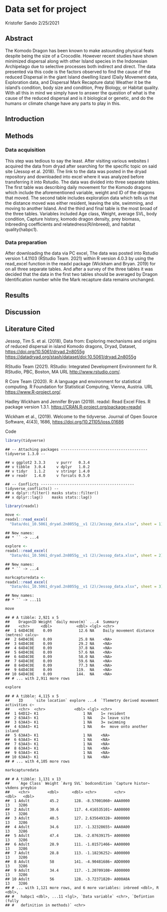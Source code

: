 Data set for project
================
Kristofer Sando
2/25/2021

## Abstract

The Komodo Dragon has been known to make astounding physical feats
despite being the size of a Crocodile. However recent studies have shown
minimized dispersal along with other Island species in the Indonesian
Archipelago due to selective processes both indirect and direct. The
data presented via this code is the factors observed to find the cause
of the reduced Dispersal in the giant Island dwelling lizard (Daily
Movement data, Exploration data, and Dispersal Mark Recapture data)
Weather it be the island’s condition, body size and condition, Prey
Biology, or Habitat quality. With all this in mind we simply have to
answer the question of what is the cause of the reduced dispersal and is
it biological or genetic, and do the humans or climate change have any
parts to play in this.

## Introduction

## Methods

### Data acquisition

This step was tedious to say the least. After visiting various websites
I acquired the data from dryad after searching for the specific topic on
said site (Jessop et al. 2018). The link to the data was posted in the
dryad repository and downloaded into excel where it was analyzed before
transferring it into Rstudio. The data was divided into three separate
tables. The first table was describing daily movement for the Komodo
dragons which include the aforementioned variable, weight and ID of the
dragons that moved. The second table includes exploration data which
tells us that the distance moved was either resident, leaving the site,
swimming, and moving to another Island. And the third and final table is
the most broad of the three tables. Variables included Age class,
Weight, average SVL, body condition, Capture history, komodo dragon
density, prey biomass, Inbreeding coefficients and
relatedness(R/inbreed), and habitat quality(habpc1).

### Data preparation

After downloading the data via PC excel, The data was posted into
Rstudio version 1.4.1103 (RStudio Team. 2021) within R version 4.0.3 by
using the read\_excel function in the readxl package (Wickham and Bryan.
2019) for on all three separate tables. And after a survey of the three
tables it was decided that the data in the first two tables should be
averaged by Dragon Identification number while the Mark recapture data
remains unchanged.

## Results

## Discussion

## Literature Cited

Jessop, Tim S. et al. (2018), Data from: Exploring mechanisms and
origins of reduced dispersal in island Komodo dragons, Dryad, Dataset,
<https://doi.org/10.5061/dryad.2n8055g>
<https://datadryad.org/stash/dataset/doi:10.5061/dryad.2n8055g>

RStudio Team (2021). RStudio: Integrated Development Environment for R.
RStudio, PBC, Boston, MA URL <http://www.rstudio.com/>.

R Core Team (2020). R: A language and environment for statistical
computing. R Foundation for Statistical Computing, Vienna, Austria. URL
<https://www.R-project.org/>.

Hadley Wickham and Jennifer Bryan (2019). readxl: Read Excel Files. R
package version 1.3.1. <https://CRAN.R-project.org/package=readxl>

Wickham et al., (2019). Welcome to the tidyverse. Journal of Open Source
Software, 4(43), 1686, <https://doi.org/10.21105/joss.01686>

Code

``` r
library(tidyverse) 
```

    ## -- Attaching packages --------------------------------------- tidyverse 1.3.0 --

    ## v ggplot2 3.3.3     v purrr   0.3.4
    ## v tibble  3.0.4     v dplyr   1.0.2
    ## v tidyr   1.1.2     v stringr 1.4.0
    ## v readr   1.4.0     v forcats 0.5.0

    ## -- Conflicts ------------------------------------------ tidyverse_conflicts() --
    ## x dplyr::filter() masks stats::filter()
    ## x dplyr::lag()    masks stats::lag()

``` r
library(readxl)

move <-
readxl::read_excel(
  "Data/doi_10.5061_dryad.2n8055g__v1 (2)/Jessop_data.xlsx", sheet = 1)
```

    ## New names:
    ## * `` -> ...4

``` r
explore <-
readxl::read_excel(
  "Data/doi_10.5061_dryad.2n8055g__v1 (2)/Jessop_data.xlsx", sheet = 2)
```

    ## New names:
    ## * `` -> ...4

``` r
markcapturedata <-
readxl::read_excel(
  "Data/doi_10.5061_dryad.2n8055g__v1 (2)/Jessop_data.xlsx", sheet = 3)
```

    ## New names:
    ## * `` -> ...11

``` r
move
```

    ## # A tibble: 2,921 x 5
    ##    DragonID Weight `daily move(m)` ...4  Summary                                
    ##    <chr>     <dbl>           <dbl> <lgl> <chr>                                  
    ##  1 64D4C0E    0.09            12.6 NA    Daily movement distance (metres) calcu~
    ##  2 64D4C0E    0.09            25.8 NA    <NA>                                   
    ##  3 64D4C0E    0.09            29.2 NA    <NA>                                   
    ##  4 64D4C0E    0.09            37.8 NA    <NA>                                   
    ##  5 64D4C0E    0.09            57.6 NA    <NA>                                   
    ##  6 64D4C0E    0.09            58.0 NA    <NA>                                   
    ##  7 64D4C0E    0.09            59.6 NA    <NA>                                   
    ##  8 64D4C0E    0.09            77.3 NA    <NA>                                   
    ##  9 64D4C0E    0.09           119.  NA    <NA>                                   
    ## 10 64D4C0E    0.09           144.  NA    <NA>                                   
    ## # ... with 2,911 more rows

``` r
explore
```

    ## # A tibble: 4,115 x 5
    ##    ID     `site location` explore ...4  `Tlemetry derived movement activities c~
    ##    <chr>  <chr>             <dbl> <lgl> <chr>                                   
    ##  1 64D12~ K1                    1 NA    1= resident                             
    ##  2 63A43~ K1                    1 NA    2= leave site                           
    ##  3 63A43~ K1                    1 NA    3= swimming                             
    ##  4 63A43~ K1                    1 NA    4=  move onto another island            
    ##  5 63A43~ K1                    1 NA    <NA>                                    
    ##  6 63A43~ K1                    1 NA    <NA>                                    
    ##  7 63A43~ K1                    1 NA    <NA>                                    
    ##  8 63A43~ K1                    1 NA    <NA>                                    
    ##  9 63A43~ K1                    1 NA    <NA>                                    
    ## 10 63A43~ K1                    1 NA    <NA>                                    
    ## # ... with 4,105 more rows

``` r
markcapturedata
```

    ## # A tibble: 1,131 x 13
    ##    `Age Class` Weight `Avrg SVL` bodcondition `Capture histor~ vkdens preybio
    ##    <chr>        <dbl>      <dbl> <chr>        <chr>             <dbl>   <dbl>
    ##  1 Adult         45.2       128. -8.57001060~ AAA0000              13    3286
    ##  2 Adult         30.6       117. 4.416535101~ AA00000              13    3286
    ##  3 Adult         40.5       127. 2.635649328~ A000000              13    3286
    ##  4 Adult         34.6       117. -1.32328655~ AAA0A00              13    3286
    ##  5 Adult         47.4       126. -2.07639175~ A000000              13    3286
    ##  6 Adult         28.9       111. -1.01571466~ AA00000              13    3286
    ##  7 Adult         28.8       113. -1.18236252~ A000000              13    3286
    ##  8 Adult         58         141. -4.90481686~ ADD0000              13    3286
    ##  9 Adult         34.4       117. -1.20709108~ A000000              13    3286
    ## 10 Adult         56         128. -3.72371820~ A000A0A              13    3286
    ## # ... with 1,121 more rows, and 6 more variables: inbreed <dbl>, R <dbl>,
    ## #   habpc1 <dbl>, ...11 <lgl>, `Data variable` <chr>, `Defintion (fully
    ## #   definition in methods)` <chr>

